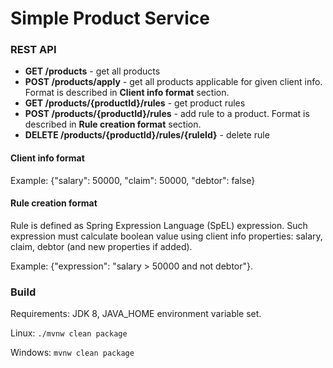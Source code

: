 # Simple Product Service

### REST API

* **GET /products** - get all products
* **POST /products/apply** - get all products applicable for given client info. Format is described in **Client info format** section. 
* **GET /products/{productId}/rules** - get product rules
* **POST /products/{productId}/rules** - add rule to a product. Format is described in **Rule creation format** section.
* **DELETE /products/{productId}/rules/{ruleId}** - delete rule

####  Client info format
Example: {"salary": 50000, "claim": 50000, "debtor": false}

####  Rule creation format
Rule is defined as Spring Expression Language (SpEL) expression. Such expression must calculate boolean value using client info properties: salary, claim, debtor (and new properties if added).

Example: {"expression": "salary > 50000 and not debtor"}.

### Build

Requirements: JDK 8, JAVA_HOME environment variable set.

Linux: `./mvnw clean package`

Windows: `mvnw clean package`